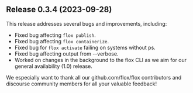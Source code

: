 ## Release 0.3.4 (2023-09-28)

This release addresses several bugs and improvements, including:
- Fixed bug affecting `flox publish`.
- Fixed bug affecting `flox containerize`.
- Fixed bug for `flox activate` failing on systems without ps.
- Fixed bug affecting output from --verbose.
- Worked on changes in the background to the flox CLI as we aim for our general availability (1.0) release.

We especially want to thank all our github.com/flox/flox contributors and discourse community members for all your valuable feedback!
